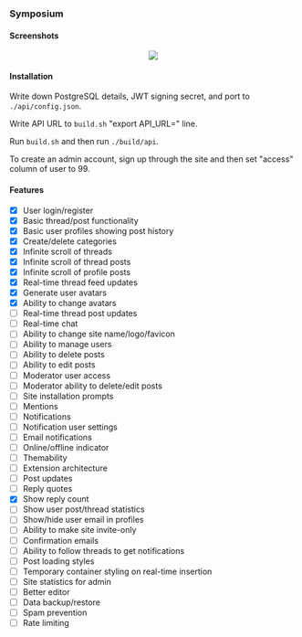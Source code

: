 ### Symposium
#### Screenshots
<p align="center">
  <img src="https://raw.githubusercontent.com/jafarlihi/symposium/master/repo/screenshots/screenshots.png?token=AKL72S64U56LXZD67FZTX7S6XVFKU">
</p>

#### Installation
Write down PostgreSQL details, JWT signing secret, and port to `./api/config.json`.

Write API URL to `build.sh` "export API_URL=" line.

Run `build.sh` and then run `./build/api`.

To create an admin account, sign up through the site and then set "access" column of user to 99.
#### Features
- [x] User login/register
- [x] Basic thread/post functionality
- [x] Basic user profiles showing post history
- [x] Create/delete categories
- [x] Infinite scroll of threads
- [x] Infinite scroll of thread posts
- [x] Infinite scroll of profile posts
- [x] Real-time thread feed updates
- [x] Generate user avatars
- [x] Ability to change avatars
- [ ] Real-time thread post updates
- [ ] Real-time chat
- [ ] Ability to change site name/logo/favicon
- [ ] Ability to manage users
- [ ] Ability to delete posts
- [ ] Ability to edit posts
- [ ] Moderator user access
- [ ] Moderator ability to delete/edit posts
- [ ] Site installation prompts
- [ ] Mentions
- [ ] Notifications
- [ ] Notification user settings
- [ ] Email notifications
- [ ] Online/offline indicator
- [ ] Themability
- [ ] Extension architecture
- [ ] Post updates
- [ ] Reply quotes
- [x] Show reply count
- [ ] Show user post/thread statistics
- [ ] Show/hide user email in profiles
- [ ] Ability to make site invite-only
- [ ] Confirmation emails
- [ ] Ability to follow threads to get notifications
- [ ] Post loading styles
- [ ] Temporary container styling on real-time insertion
- [ ] Site statistics for admin
- [ ] Better editor
- [ ] Data backup/restore
- [ ] Spam prevention
- [ ] Rate limiting
